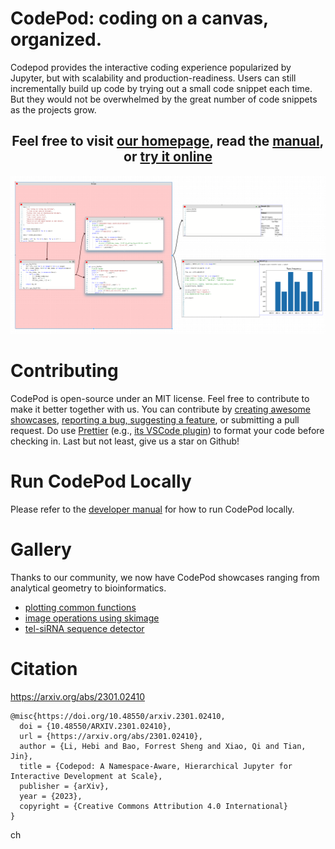 # CodePod: coding on a canvas, organized.

Codepod provides the interactive coding experience popularized by Jupyter, but
with scalability and production-readiness. Users can still incrementally build
up code by trying out a small code snippet each time. But they would not be
overwhelmed by the great number of code snippets as the projects grow.

<div align="center"><h2>Feel free to
  visit <a href="https://codepod.io" target="_blank">our homepage</a>,
  read the <a href="https://codepod.io/docs/manual/" target="_blank">manual</a>,
  or <a href="https://app.codepod.io" target="_blank">try it online</a>
</h2></div>

![screenshot](./screenshot-canvas.png)

# Contributing

CodePod is open-source under an MIT license. Feel free to contribute to make
it better together with us. You can contribute by [creating awesome showcases](#gallery),
[reporting a bug, suggesting a feature](https://github.com/codepod-io/codepod/issues),
or submitting a pull request.
Do use [Prettier](https://prettier.io/) (e.g., [its VSCode
plugin](https://marketplace.visualstudio.com/items?itemName=esbenp.prettier-vscode))
to format your code before checking in.
Last but not least, give us a star on Github!

# Run CodePod Locally

Please refer to the [developer manual](https://codepod.io/docs/developer) for how to run CodePod locally.

# Gallery

Thanks to our community, we now have CodePod showcases ranging from analytical geometry to bioinformatics.

- [plotting common functions](https://app.codepod.io/repo/2ncnioylo9abo3otdxjs)
- [image operations using skimage](https://user-images.githubusercontent.com/44469195/239033643-decbd7ae-29bb-44b9-af33-d4cb7c2bce46.png)
- [tel-siRNA sequence detector](https://app.codepod.io/repo/b94n7n00a9395xwhv1o8)

# Citation

https://arxiv.org/abs/2301.02410

```
@misc{https://doi.org/10.48550/arxiv.2301.02410,
  doi = {10.48550/ARXIV.2301.02410},
  url = {https://arxiv.org/abs/2301.02410},
  author = {Li, Hebi and Bao, Forrest Sheng and Xiao, Qi and Tian, Jin},
  title = {Codepod: A Namespace-Aware, Hierarchical Jupyter for Interactive Development at Scale},
  publisher = {arXiv},
  year = {2023},
  copyright = {Creative Commons Attribution 4.0 International}
}
```

ch
